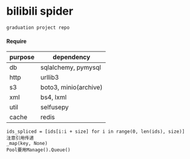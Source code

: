 bilibili spider
=
    graduation project repo

#### Require

purpose|dependency
---|------
db|sqlalchemy, pymysql
http|urllib3
s3|boto3, minio(archive)
xml|bs4, lxml
util|selfusepy
cache|redis

    ids_spliced = [ids[i:i + size] for i in range(0, len(ids), size)]
    注意引用传递
    _map(key, None)
    Pool要用Manage().Queue()